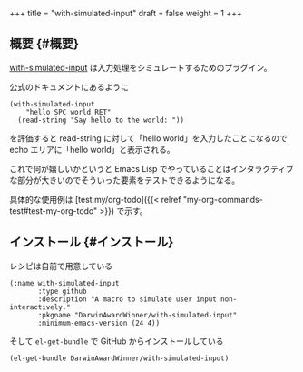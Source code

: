 +++
title = "with-simulated-input"
draft = false
weight = 1
+++

## 概要 {#概要}

[with-simulated-input](https://github.com/DarwinAwardWinner/with-simulated-input) は入力処理をシミュレートするためのプラグイン。

公式のドキュメントにあるように

```emacs-lisp
(with-simulated-input
    "hello SPC world RET"
  (read-string "Say hello to the world: "))
```

を評価すると
read-string に対して「hello world」を入力したことになるので
echo エリアに「hello world」と表示される。

これで何が嬉しいかというと
Emacs Lisp でやっていることはインタラクティブな部分が大きいのでそういった要素をテストできるようになる。

具体的な使用例は [test:my/org-todo]({{< relref "my-org-commands-test#test-my-org-todo" >}}) で示す。


## インストール {#インストール}

レシピは自前で用意している

```emacs-lisp
(:name with-simulated-input
       :type github
       :description "A macro to simulate user input non-interactively."
       :pkgname "DarwinAwardWinner/with-simulated-input"
       :minimum-emacs-version (24 4))
```

そして `el-get-bundle` で GitHub からインストールしている

```emacs-lisp
(el-get-bundle DarwinAwardWinner/with-simulated-input)
```
